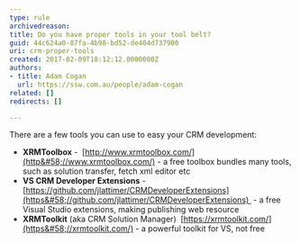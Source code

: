 ```yaml
---
type: rule
archivedreason: 
title: Do you have proper tools in your tool belt?
guid: 44c624a0-87fa-4b98-bd52-de404d737900
uri: crm-proper-tools
created: 2017-02-09T18:12:12.0000000Z
authors:
- title: Adam Cogan
  url: https://ssw.com.au/people/adam-cogan
related: []
redirects: []

---
```


There are a few tools you can use to easy your CRM development:

<!--endintro-->

* **XRMToolbox** -  [http://www.xrmtoolbox.com/](http&#58;//www.xrmtoolbox.com/) - a free toolbox bundles many tools, such as solution transfer, fetch xml editor etc
* **VS CRM Developer Extensions** - [https://github.com/jlattimer/CRMDeveloperExtensions](https&#58;//github.com/jlattimer/CRMDeveloperExtensions)  - a free Visual Studio extensions, making publishing web resource
* **XRMToolkit** (aka CRM Solution Manager)  [https://xrmtoolkit.com/](https&#58;//xrmtoolkit.com/) - a powerful toolkit for VS, not free
